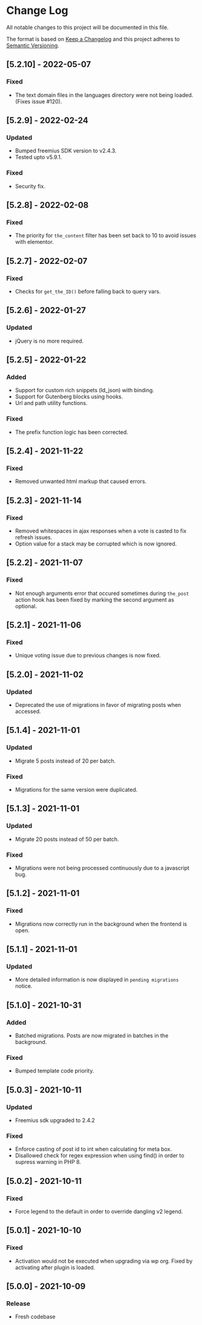 # Change Log

All notable changes to this project will be documented in this file.

The format is based on [Keep a Changelog](http://keepachangelog.com/)
and this project adheres to [Semantic Versioning](http://semver.org/).

## [5.2.10] - 2022-05-07

### Fixed
- The text domain files in the languages directory were not being loaded. (Fixes issue #120).

## [5.2.9] - 2022-02-24

### Updated
- Bumped freemius SDK version to v2.4.3.
- Tested upto v5.9.1.

### Fixed
- Security fix.

## [5.2.8] - 2022-02-08

### Fixed
- The priority for `the_content` filter has been set back to 10 to avoid issues with elementor.

## [5.2.7] - 2022-02-07

### Fixed
- Checks for `get_the_ID()` before falling back to query vars.

## [5.2.6] - 2022-01-27

### Updated
- jQuery is no more required.

## [5.2.5] - 2022-01-22

### Added
- Support for custom rich snippets (ld_json) with binding. 
- Support for Gutenberg blocks using hooks.
- Url and path utility functions.

### Fixed
- The prefix function logic has been corrected.

## [5.2.4] - 2021-11-22

### Fixed
- Removed unwanted html markup that caused errors.

## [5.2.3] - 2021-11-14

### Fixed
- Removed whitespaces in ajax responses when a vote is casted to fix refresh issues.
- Option value for a stack may be corrupted which is now ignored.

## [5.2.2] - 2021-11-07

### Fixed
- Not enough arguments error that occured sometimes during `the_post` action hook has been fixed by marking the second argument as optional.

## [5.2.1] - 2021-11-06

### Fixed
- Unique voting issue due to previous changes is now fixed.

## [5.2.0] - 2021-11-02

### Updated
- Deprecated the use of migrations in favor of migrating posts when accessed.

## [5.1.4] - 2021-11-01

### Updated
- Migrate 5 posts instead of 20 per batch.

### Fixed
- Migrations for the same version were duplicated.

## [5.1.3] - 2021-11-01

### Updated
- Migrate 20 posts instead of 50 per batch.

### Fixed
- Migrations were not being processed continuously due to a javascript bug.

## [5.1.2] - 2021-11-01

### Fixed
- Migrations now correctly run in the background when the frontend is open.

## [5.1.1] - 2021-11-01

### Updated
- More detailed information is now displayed in `pending migrations` notice.

## [5.1.0] - 2021-10-31

### Added
- Batched migrations. Posts are now migrated in batches in the background.

### Fixed
- Bumped template code priority.


## [5.0.3] - 2021-10-11

### Updated
- Freemius sdk upgraded to 2.4.2

### Fixed
- Enforce casting of post id to int when calculating for meta box.
- Disallowed check for regex expression when using find() in order to supress warning in PHP 8.

## [5.0.2] - 2021-10-11

### Fixed
- Force legend to the default in order to override dangling v2 legend.

## [5.0.1] - 2021-10-10

### Fixed
- Activation would not be executed when upgrading via wp org. Fixed by activating after plugin is loaded.

## [5.0.0] - 2021-10-09

### Release
- Fresh codebase